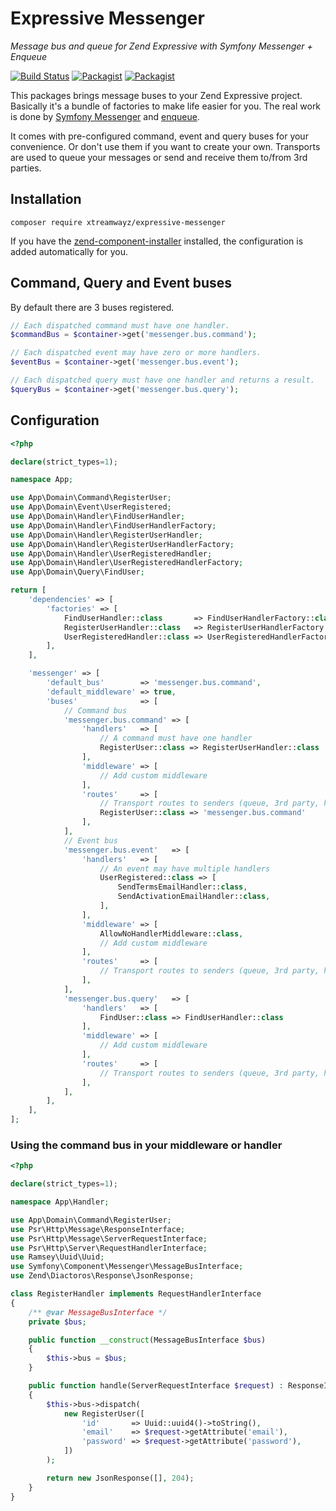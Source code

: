 # Expressive Messenger

_Message bus and queue for Zend Expressive with Symfony Messenger + Enqueue_

[![Build Status](https://travis-ci.org/xtreamwayz/expressive-messenger.svg)](https://travis-ci.org/xtreamwayz/expressive-messenger)
[![Packagist](https://img.shields.io/packagist/v/xtreamwayz/expressive-messenger.svg)](https://packagist.org/packages/xtreamwayz/expressive-messenger)
[![Packagist](https://img.shields.io/packagist/vpre/xtreamwayz/expressive-messenger.svg)](https://packagist.org/packages/xtreamwayz/expressive-messenger)

This packages brings message buses to your Zend Expressive project. Basically it's a bundle of factories to make 
life easier for you. The real work is done by [Symfony Messenger](https://github.com/symfony/messenger)
and [enqueue](https://github.com/php-enqueue/enqueue).

It comes with pre-configured command, event and query buses for your convenience. Or don't use them if you want to 
create your own. Transports are used to queue your messages or send and receive them to/from 3rd parties. 

## Installation

    composer require xtreamwayz/expressive-messenger

If you have the [zend-component-installer](https://github.com/zendframework/zend-component-installer) installed, the
configuration is added automatically for you.

## Command, Query and Event buses

By default there are 3 buses registered.

```php
// Each dispatched command must have one handler. 
$commandBus = $container->get('messenger.bus.command');

// Each dispatched event may have zero or more handlers.
$eventBus = $container->get('messenger.bus.event');

// Each dispatched query must have one handler and returns a result.
$queryBus = $container->get('messenger.bus.query');
```

## Configuration

```php
<?php

declare(strict_types=1);

namespace App;

use App\Domain\Command\RegisterUser;
use App\Domain\Event\UserRegistered;
use App\Domain\Handler\FindUserHandler;
use App\Domain\Handler\FindUserHandlerFactory;
use App\Domain\Handler\RegisterUserHandler;
use App\Domain\Handler\RegisterUserHandlerFactory;
use App\Domain\Handler\UserRegisteredHandler;
use App\Domain\Handler\UserRegisteredHandlerFactory;
use App\Domain\Query\FindUser;

return [
    'dependencies' => [
        'factories' => [
            FindUserHandler::class       => FindUserHandlerFactory::class,
            RegisterUserHandler::class   => RegisterUserHandlerFactory::class,
            UserRegisteredHandler::class => UserRegisteredHandlerFactory::class,
        ],
    ],

    'messenger' => [
        'default_bus'        => 'messenger.bus.command',
        'default_middleware' => true,
        'buses'              => [
            // Command bus
            'messenger.bus.command' => [
                'handlers'   => [
                    // A command must have one handler
                    RegisterUser::class => RegisterUserHandler::class
                ],
                'middleware' => [
                    // Add custom middleware    
                ],
                'routes'     => [
                    // Transport routes to senders (queue, 3rd party, https endpoint)
                    RegisterUser::class => 'messenger.bus.command'
                ],
            ],
            // Event bus
            'messenger.bus.event'   => [
                'handlers'   => [
                    // An event may have multiple handlers
                    UserRegistered::class => [
                        SendTermsEmailHandler::class,
                        SendActivationEmailHandler::class,
                    ],
                ],
                'middleware' => [
                    AllowNoHandlerMiddleware::class,
                    // Add custom middleware    
                ],
                'routes'     => [
                    // Transport routes to senders (queue, 3rd party, https endpoint)
                ],
            ],
            'messenger.bus.query'   => [
                'handlers'   => [
                    FindUser::class => FindUserHandler::class
                ],
                'middleware' => [
                    // Add custom middleware
                ],
                'routes'     => [
                    // Transport routes to senders (queue, 3rd party, https endpoint)
                ],
            ],
        ],
    ],
];
```

### Using the command bus in your middleware or handler

```php
<?php

declare(strict_types=1);

namespace App\Handler;

use App\Domain\Command\RegisterUser;
use Psr\Http\Message\ResponseInterface;
use Psr\Http\Message\ServerRequestInterface;
use Psr\Http\Server\RequestHandlerInterface;
use Ramsey\Uuid\Uuid;
use Symfony\Component\Messenger\MessageBusInterface;
use Zend\Diactoros\Response\JsonResponse;

class RegisterHandler implements RequestHandlerInterface
{
    /** @var MessageBusInterface */
    private $bus;

    public function __construct(MessageBusInterface $bus)
    {
        $this->bus = $bus;
    }

    public function handle(ServerRequestInterface $request) : ResponseInterface
    {
        $this->bus->dispatch(
            new RegisterUser([
                'id'       => Uuid::uuid4()->toString(),
                'email'    => $request->getAttribute('email'),
                'password' => $request->getAttribute('password'),
            ])
        );

        return new JsonResponse([], 204);
    }
}
```
